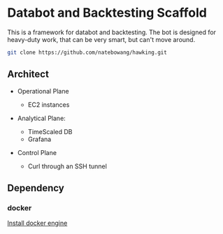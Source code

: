 # Databot and Backtesting Scaffold

This is a framework for databot and backtesting.
The bot is designed for heavy-duty work, that can be very smart, but can't move around.

```bash
git clone https://github.com/natebowang/hawking.git
```

## Architect

- Operational Plane
    - EC2 instances

- Analytical Plane:
    - TimeScaled DB
    - Grafana

- Control Plane
    - Curl through an SSH tunnel

## Dependency

### docker

[Install docker engine](https://docs.docker.com/engine/install/)
